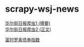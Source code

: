# scrapy-wsj-news
[华尔街日报爬虫1 (撰要)](https://kenny-chen.github.io/scrapy-wsj-news/data/wsj/html/index-1.html)\
[华尔街日报爬虫2 (正文)](https://kenny-chen.github.io/scrapy-wsj-news/data/wsj/html/index-2.html)

[富时罗素债券指数](https://kenny-chen.github.io/scrapy-wsj-news/data/yieldbook/factsheet_daily_usd/html/index-3.html)

